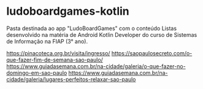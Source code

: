 # ludoboardgames-kotlin

Pasta destinada ao app "LudoBoardGames" com o conteúdo Listas desenvolvido na matéria de Android Kotlin Developer do curso de Sistemas de Informação na FIAP (3° ano).

https://pinacoteca.org.br/visita/ingresso/
https://saopaulosecreto.com/o-que-fazer-fim-de-semana-sao-paulo/
https://www.guiadasemana.com.br/na-cidade/galeria/o-que-fazer-no-domingo-em-sao-paulo
https://www.guiadasemana.com.br/na-cidade/galeria/lugares-perfeitos-relaxar-sao-paulo
